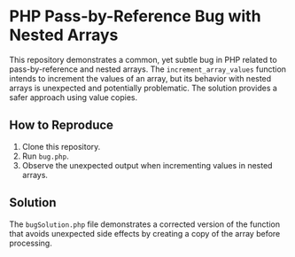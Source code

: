 # PHP Pass-by-Reference Bug with Nested Arrays

This repository demonstrates a common, yet subtle bug in PHP related to pass-by-reference and nested arrays.  The `increment_array_values` function intends to increment the values of an array, but its behavior with nested arrays is unexpected and potentially problematic.  The solution provides a safer approach using value copies.

## How to Reproduce

1. Clone this repository.
2. Run `bug.php`.
3. Observe the unexpected output when incrementing values in nested arrays.

## Solution

The `bugSolution.php` file demonstrates a corrected version of the function that avoids unexpected side effects by creating a copy of the array before processing.